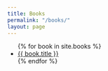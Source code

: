 ```yaml
---
title: Books
permalink: "/books/"
layout: page
---
```


<ul class="article-list">
  {% for book in site.books %}
    <li>
      <a href="{{ site.baseurl }}{{ book.url }}">
        {{ book.title }}
      </a>
    </li>
  {% endfor %}
</ul>
